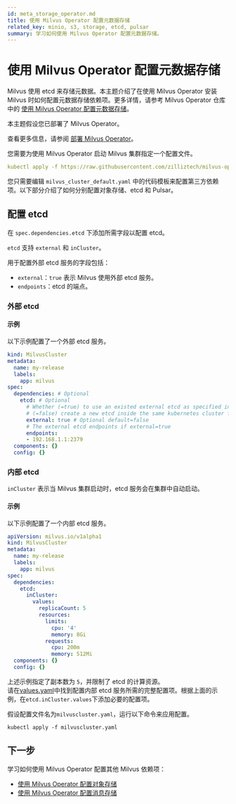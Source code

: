 ```yaml
---
id: meta_storage_operator.md
title: 使用 Milvus Operator 配置元数据存储
related_key: minio, s3, storage, etcd, pulsar
summary: 学习如何使用 Milvus Operator 配置元数据存储。
---
```


# 使用 Milvus Operator 配置元数据存储

Milvus 使用 etcd 来存储元数据。本主题介绍了在使用 Milvus Operator 安装 Milvus 时如何配置元数据存储依赖项。更多详情，请参考 Milvus Operator 仓库中的 [使用 Milvus Operator 配置元数据存储](https://github.com/zilliztech/milvus-operator/blob/main/docs/administration/manage-dependencies/meta-storage.md)。

本主题假设您已部署了 Milvus Operator。

<div class="alert note">查看更多信息，请参阅 <a href="https://milvus.io/docs/v2.2.x/install_cluster-milvusoperator.md">部署 Milvus Operator</a>。</div>

您需要为使用 Milvus Operator 启动 Milvus 集群指定一个配置文件。

```YAML
kubectl apply -f https://raw.githubusercontent.com/zilliztech/milvus-operator/main/config/samples/milvus_cluster_default.yaml
```

您只需要编辑 `milvus_cluster_default.yaml` 中的代码模板来配置第三方依赖项。以下部分介绍了如何分别配置对象存储、etcd 和 Pulsar。


## 配置 etcd

在 `spec.dependencies.etcd` 下添加所需字段以配置 etcd。

`etcd` 支持 `external` 和 `inCluster`。

用于配置外部 etcd 服务的字段包括：

- `external`：`true` 表示 Milvus 使用外部 etcd 服务。
- `endpoints`：etcd 的端点。

### 外部 etcd

#### 示例

以下示例配置了一个外部 etcd 服务。

```YAML
kind: MilvusCluster
metadata:
  name: my-release
  labels:
    app: milvus
spec:
  dependencies: # Optional
    etcd: # Optional
      # Whether (=true) to use an existed external etcd as specified in the field endpoints or 
      # (=false) create a new etcd inside the same kubernetes cluster for milvus.
      external: true # Optional default=false
      # The external etcd endpoints if external=true
      endpoints:
      - 192.168.1.1:2379
  components: {}
  config: {}
```

### 内部 etcd

`inCluster` 表示当 Milvus 集群启动时，etcd 服务会在集群中自动启动。

#### 示例

以下示例配置了一个内部 etcd 服务。

```YAML
apiVersion: milvus.io/v1alpha1
kind: MilvusCluster
metadata:
  name: my-release
  labels:
    app: milvus
spec:
  dependencies:
    etcd:
      inCluster:
        values:
          replicaCount: 5
          resources:
            limits: 
              cpu: '4'
              memory: 8Gi
            requests:
              cpu: 200m
              memory: 512Mi
  components: {}
  config: {}              
```

<div class="alert note">上述示例指定了副本数为 <code>5</code>，并限制了 etcd 的计算资源。</div>

<div class="alert note">请在<a href="https://github.com/bitnami/charts/blob/ba6f8356e725a8342fe738a3b73ae40d5488b2ad/bitnami/etcd/values.yaml">values.yaml</a>中找到配置内部 etcd 服务所需的完整配置项。根据上面的示例，在<code>etcd.inCluster.values</code>下添加必要的配置项。</div>

假设配置文件名为`milvuscluster.yaml`，运行以下命令来应用配置。

```Shell
kubectl apply -f milvuscluster.yaml
```

## 下一步

学习如何使用 Milvus Operator 配置其他 Milvus 依赖项：
- [使用 Milvus Operator 配置对象存储](object_storage_operator.md)
- [使用 Milvus Operator 配置消息存储](message_storage_operator.md)